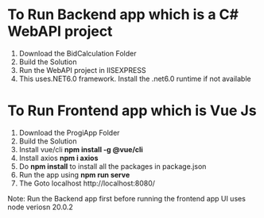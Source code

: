 # To Run Backend app which is a C# WebAPI project

1. Download the BidCalculation Folder
2. Build the Solution
3. Run the WebAPI project in IISEXPRESS
4. This uses.NET6.0 framework. Install the .net6.0 runtime if not available

# To Run Frontend app which is Vue Js

1. Download the ProgiApp Folder
2. Build the Solution
3. Install vue/cli **npm install -g @vue/cli**
4. Install axios **npm i axios**
5. Do **npm install** to install all the packages in package.json
6. Run the app using **npm run serve**
7. The Goto localhost http://localhost:8080/

Note: Run the Backend app first before running the frontend app
UI uses node veriosn 20.0.2
